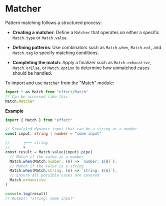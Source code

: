 # Matcher

Pattern matching follows a structured process:

- **Creating a matcher**: Define a `Matcher` that operates on either a
  specific `Match.type` or `Match.value`.

- **Defining patterns**: Use combinators such as `Match.when`, `Match.not`,
  and `Match.tag` to specify matching conditions.

- **Completing the match**: Apply a finalizer such as `Match.exhaustive`,
  `Match.orElse`, or `Match.option` to determine how unmatched cases should
  be handled.

To import and use `Matcher` from the "Match" module:

```ts
import * as Match from "effect/Match"
// Can be accessed like this
Match.Matcher
```

**Example**

```ts
import { Match } from "effect"

// Simulated dynamic input that can be a string or a number
const input: string | number = "some input"

//      ┌─── string
//      ▼
const result = Match.value(input).pipe(
  // Match if the value is a number
  Match.when(Match.number, (n) => `number: ${n}`),
  // Match if the value is a string
  Match.when(Match.string, (s) => `string: ${s}`),
  // Ensure all possible cases are covered
  Match.exhaustive
)

console.log(result)
// Output: "string: some input"
```
